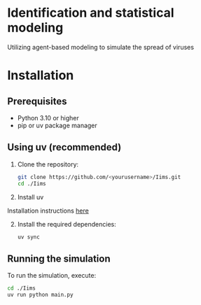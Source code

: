 # Identification and statistical modeling

Utilizing agent-based modeling to simulate the spread of viruses

# Installation

## Prerequisites

- Python 3.10 or higher
- pip or uv package manager

## Using uv (recommended)

1. Clone the repository:
   ```bash
   git clone https://github.com/<yourusername>/Iims.git
   cd ./Iims
   ```

2. Install uv 

Installation instructions [here](https://docs.astral.sh/uv/getting-started/installation/#__tabbed_1_1)

2. Install the required dependencies:
   ```bash
   uv sync
   ```

## Running the simulation

To run the simulation, execute:

```bash
cd ./Iims 
uv run python main.py
```
